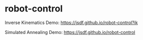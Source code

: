 # robot-control

Inverse Kinematics Demo: https://jsdf.github.io/robot-control?ik

Simulated Annealing Demo: https://jsdf.github.io/robot-control
